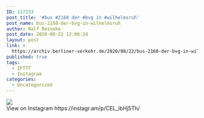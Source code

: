 ```yaml
---
ID: 117233
post_title: '#bus #2160 der #bvg in #wilhelmsruh'
post_name: bus-2160-der-bvg-in-wilhelmsruh
author: Ralf Reineke
post_date: 2020-08-22 12:08:24
layout: post
link: >
  https://archiv.berliner-verkehr.de/2020/08/22/bus-2160-der-bvg-in-wilhelmsruh/
published: true
tags:
  - IFTTT
  - Instagram
categories:
  - Uncategorized
---
```

<div><img src='https://scontent-iad3-1.cdninstagram.com/v/t51.29350-15/117980011_307944243959516_958372536005675262_n.jpg?_nc_cat=104&_nc_sid=8ae9d6&_nc_ohc=UWn0sI-DDCoAX_keQVJ&_nc_ht=scontent-iad3-1.cdninstagram.com&oh=f9daa71430aa9f03bf0e308344284ea2&oe=5F682034' style='max-width:600px;' /><br/><div>View on Instagram https://instagr.am/p/CEL_ibHj5Th/</div></div>